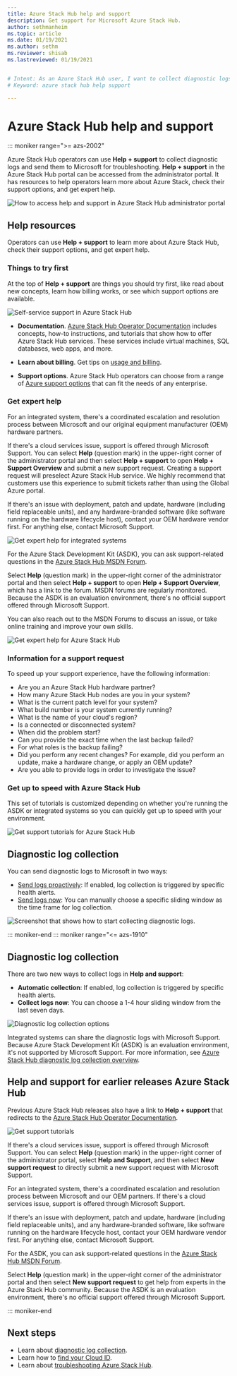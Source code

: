 ```yaml
---
title: Azure Stack Hub help and support
description: Get support for Microsoft Azure Stack Hub.
author: sethmanheim
ms.topic: article
ms.date: 01/19/2021
ms.author: sethm
ms.reviewer: shisab
ms.lastreviewed: 01/19/2021


# Intent: As an Azure Stack Hub user, I want to collect diagnostic logs and get expert help and support with Azure Stack.
# Keyword: azure stack hub help support

---
```

# Azure Stack Hub help and support

::: moniker range=">= azs-2002"

Azure Stack Hub operators can use **Help + support** to collect diagnostic logs and send them to Microsoft for troubleshooting. **Help + support** in the Azure Stack Hub portal can be accessed from the administrator portal. It has resources to help operators learn more about Azure Stack, check their support options, and get expert help.  

![How to access help and support in Azure Stack Hub administrator portal](media/azure-stack-help-and-support/help-and-support.png)

## Help resources

Operators can use **Help + support** to learn more about Azure Stack Hub, check their support options, and get expert help.

### Things to try first

At the top of **Help + support** are things you should try first, like read about new concepts, learn how billing works, or see which support options are available.

![Self-service support in Azure Stack Hub](media/azure-stack-help-and-support/get-support-tiles.png)

- **Documentation**. [Azure Stack Hub Operator Documentation](index.yml) includes concepts, how-to instructions, and tutorials that show how to offer Azure Stack Hub services. These services include virtual machines, SQL databases, web apps, and more.

- **Learn about billing**. Get tips on [usage and billing](azure-stack-billing-and-chargeback.md).

- **Support options**. Azure Stack Hub operators can choose from a range of [Azure support options](./azure-stack-manage-basics.md) that can fit the needs of any enterprise.

### Get expert help

For an integrated system, there's a coordinated escalation and resolution process between Microsoft and our original equipment manufacturer (OEM) hardware partners.

If there's a cloud services issue, support is offered through Microsoft Support. You can select **Help** (question mark) in the upper-right corner of the administrator portal and then select **Help + support** to open **Help + Support Overview** and submit a new support request. Creating a support request will preselect Azure Stack Hub service. We highly recommend that customers use this experience to submit tickets rather than using the Global Azure portal.

If there's an issue with deployment, patch and update, hardware (including field replaceable units), and any hardware-branded software (like software running on the hardware lifecycle host), contact your OEM hardware vendor first. For anything else, contact Microsoft Support.

![Get expert help for integrated systems](media/azure-stack-help-and-support/get-support-integrated.png)

For the Azure Stack Development Kit (ASDK), you can ask support-related questions in the [Azure Stack Hub MSDN Forum](https://social.msdn.microsoft.com/Forums/azure/home?forum=azurestack).

Select **Help** (question mark) in the upper-right corner of the administrator portal and then select **Help + support** to open **Help + Support Overview**, which has a link to the forum. MSDN forums are regularly monitored. Because the ASDK is an evaluation environment, there's no official support offered through Microsoft Support.

You can also reach out to the MSDN Forums to discuss an issue, or take online training and improve your own skills.

![Get expert help for Azure Stack Hub](media/azure-stack-help-and-support/get-support-cards.png)

### Information for a support request

To speed up your support experience, have the following information:

 - Are you an Azure Stack Hub hardware partner?
 - How many Azure Stack Hub nodes are you in your system?
 - What is the current patch level for your system?
 - What build number is your system currently running?
 - What is the name of your cloud's region?
 - Is a connected or disconnected system?
 - When did the problem start?
 - Can you provide the exact time when the last backup failed?
 - For what roles is the backup failing?
 - Did you perform any recent changes? For example, did you perform an update, make a hardware change, or apply an OEM update?
 - Are you able to provide logs in order to investigate the issue?

### Get up to speed with Azure Stack Hub

This set of tutorials is customized depending on whether you're running the ASDK or integrated systems so you can quickly get up to speed with your environment.

![Get support tutorials for Azure Stack Hub](media/azure-stack-help-and-support/get-support-tutorials.png)

## Diagnostic log collection

You can send diagnostic logs to Microsoft in two ways:

- [Send logs proactively](./diagnostic-log-collection.md#send-logs-proactively): If enabled, log collection is triggered by specific health alerts.
- [Send logs now](./diagnostic-log-collection.md#send-logs-now-with-the-administrator-portal): You can manually choose a specific sliding window as the time frame for log collection.

![Screenshot that shows how to start collecting diagnostic logs.](media/azure-stack-help-and-support/banner-enable-automatic-log-collection.png)

::: moniker-end
::: moniker range="<= azs-1910"

## Diagnostic log collection

There are two new ways to collect logs in **Help and support**:

- **Automatic collection**: If enabled, log collection is triggered by specific health alerts.
- **Collect logs now**: You can choose a 1-4 hour sliding window from the last seven days.

![Diagnostic log collection options](media/azure-stack-automatic-log-collection/azure-stack-log-collection-overview.png)

Integrated systems can share the diagnostic logs with Microsoft Support. Because Azure Stack Development Kit (ASDK) is an evaluation environment, it's not supported by Microsoft Support. For more information, see [Azure Stack Hub diagnostic log collection overview](./diagnostic-log-collection.md).

## Help and support for earlier releases Azure Stack Hub

Previous Azure Stack Hub releases also have a link to **Help + support** that redirects to the [Azure Stack Hub Operator Documentation](./index.yml).

![Get support tutorials](media/azure-stack-help-and-support/get-support-previous.png)

If there's a cloud services issue, support is offered through Microsoft Support. You can select **Help** (question mark) in the upper-right corner of the administrator portal, select **Help and Support**, and then select **New support request** to directly submit a new support request with Microsoft Support.

For an integrated system, there's a coordinated escalation and resolution process between Microsoft and our OEM partners. If there's a cloud services issue, support is offered through Microsoft Support.

If there's an issue with deployment, patch and update, hardware (including field replaceable units), and any hardware-branded software, like software running on the hardware lifecycle host, contact your OEM hardware vendor first. For anything else, contact Microsoft Support.

For the ASDK, you can ask support-related questions in the [Azure Stack Hub MSDN Forum](https://social.msdn.microsoft.com/Forums/azure/home?forum=azurestack).

Select **Help** (question mark) in the upper-right corner of the administrator portal and then select **New support request** to get help from experts in the Azure Stack Hub community. Because the ASDK is an evaluation environment, there's no official support offered through Microsoft Support.

::: moniker-end

## Next steps

- Learn about [diagnostic log collection](./diagnostic-log-collection.md).
- Learn how to [find your Cloud ID](azure-stack-find-cloud-id.md).
- Learn about [troubleshooting Azure Stack Hub](azure-stack-troubleshooting.md).